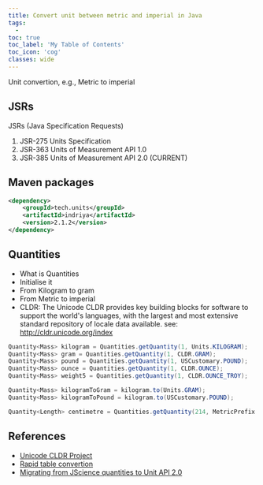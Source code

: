 ```yaml
---
title: Convert unit between metric and imperial in Java
tags:
  - 
toc: true
toc_label: 'My Table of Contents'
toc_icon: 'cog'
classes: wide
---
```

Unit convertion, e.g., Metric to imperial

## JSRs

JSRs (Java Specification Requests)

1. JSR-275 Units Specification
2. JSR-363 Units of Measurement API 1.0
3. JSR-385 Units of Measurement API 2.0 (CURRENT)

## Maven packages

```xml
<dependency>
    <groupId>tech.units</groupId>
    <artifactId>indriya</artifactId>
    <version>2.1.2</version>
</dependency>
```

## Quantities

- What is Quantities
- Initialise it
- From Kilogram to gram
- From Metric to imperial
- CLDR: The Unicode CLDR provides key building blocks for software to support the world's languages, with the largest and most extensive standard repository of locale data available. see: <http://cldr.unicode.org/index>

```java
Quantity<Mass> kilogram = Quantities.getQuantity(1, Units.KILOGRAM);
Quantity<Mass> gram = Quantities.getQuantity(1, CLDR.GRAM);
Quantity<Mass> pound = Quantities.getQuantity(1, USCustomary.POUND);
Quantity<Mass> ounce = Quantities.getQuantity(1, CLDR.OUNCE);
Quantity<Mass> weight5 = Quantities.getQuantity(1, CLDR.OUNCE_TROY);

Quantity<Mass> kilogramToGram = kilogram.to(Units.GRAM);
Quantity<Mass> kilogramToPound = kilogram.to(USCustomary.POUND);

Quantity<Length> centimetre = Quantities.getQuantity(214, MetricPrefix.CENTI(METRE));
```

## References

- [Unicode CLDR Project](http://cldr.unicode.org/index)
- [Rapid table convertion](https://www.rapidtables.com/convert/temperature/fahrenheit-to-celsius.html)
- [Migrating from JScience quantities to Unit API 2.0](https://schneide.blog/tag/unit-api-2-0/)
